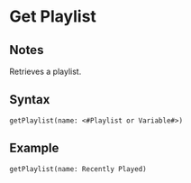# Get Playlist
## Notes
Retrieves a playlist.
## Syntax
```
getPlaylist(name: <#Playlist or Variable#>)
```
## Example
```
getPlaylist(name: Recently Played)
```